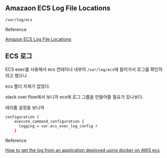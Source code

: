## Amazaon ECS Log File Locations

```bash
/var/log/ecs
```

Reference

[Amazon ECS Log File Locations](https://docs.aws.amazon.com/AmazonECS/latest/developerguide/logs.html)

## ECS 로그

ECS exec를 사용해서 ecs 컨테이너 내부의 `/var/log/ecs`에 들어가서 로그를 확인하려고 했으나

ecs 폴더 자체가 없었다.

stack over flow에서 보니까 ecs에 로그 그룹을 만들어줄 필요가 있나보다.

테라폼 설정을 보니까

```bash
configuration {
    execute_command_configuration {
      logging = var.ecs_exec_log_config #
    }
```

Reference

[How to get the log from an application deployed using docker on AWS ecs](https://stackoverflow.com/questions/51297264/how-to-get-the-log-from-an-application-deployed-using-docker-on-aws-ecs)
